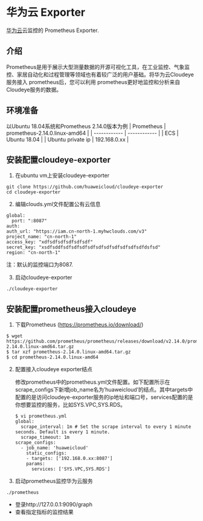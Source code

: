 
# 华为云 Exporter

[华为云](https://www.huaweicloud.com/)云监控的 Prometheus Exporter.


## 介绍
Prometheus是用于展示大型测量数据的开源可视化工具，在工业监控、气象监控、家居自动化和过程管理等领域也有着较广泛的用户基础。将华为云Cloudeye服务接入 prometheus后，您可以利用 prometheus更好地监控和分析来自 Cloudeye服务的数据。

## 环境准备
以Ubuntu 18.04系统和Prometheus 2.14.0版本为例
| Prometheus | prometheus-2.14.0.linux-amd64 |
| ------------ | ------------ |
| ECS | Ubuntu 18.04 |
| Ubuntu private ip | 192.168.0.xx |

## 安装配置cloudeye-exporter
1. 在ubuntu vm上安装cloudeye-exporter
```
git clone https://github.com/huaweicloud/cloudeye-exporter
cd cloudeye-exporter
```
2. 编辑clouds.yml文件配置公有云信息
```
global:
  port: ":8087"
auth:
auth_url: "https://iam.cn-north-1.myhwclouds.com/v3"
project_name: "cn-north-1"
access_key: "xdfsdfsdfsdfsdfsdf"
secret_key: "xsdfsddfsdfsdfsdfsdfsdfsdfsdfsdfsdfsdfdsfsd"
region: "cn-north-1"
```
注：默认的监控端口为8087.

3. 启动cloudeye-exporter
```
./cloudeye-exporter
```

## 安装配置prometheus接入cloudeye
1. 下载Prometheus (https://prometheus.io/download/)
```
$ wget https://github.com/prometheus/prometheus/releases/download/v2.14.0/prometheus-2.14.0.linux-amd64.tar.gz 
$ tar xzf prometheus-2.14.0.linux-amd64.tar.gz
$ cd prometheus-2.14.0.linux-amd64
```
2. 配置接入cloudeye exporter结点

   修改prometheus中的prometheus.yml文件配置。如下配置所示在scrape_configs下新增job_name名为’huaweicloud’的结点。其中targets中配置的是访问cloudeye-exporter服务的ip地址和端口号，services配置的是你想要监控的服务，比如SYS.VPC,SYS.RDS。
	```
	$ vi prometheus.yml
	global:
	  scrape_interval: 1m # Set the scrape interval to every 1 minute seconds. Default is every 1 minute.
	  scrape_timeout: 1m
	scrape_configs:
	  - job_name: 'huaweicloud'
		static_configs:
		- targets: ['192.168.0.xx:8087']
		params:
		  services: ['SYS.VPC,SYS.RDS']
	```
3. 启动prometheus监控华为云服务
```
./prometheus
```
 * 登录http://127.0.0.1:9090/graph
 * 查看指定指标的监控结果

